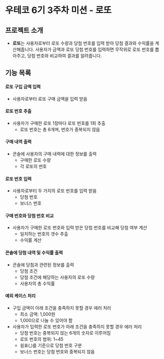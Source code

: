 # 우테코 6기 3주차 미션 - 로또

## 프로젝트 소개

- **로또**는 사용자로부터 로또 수량과 당첨 번호를 입력 받아 당첨 결과와 수익률을 계산해줍니다. 사용자가 금액과 로또 당첨 번호를 입력하면 무작위로 로또 번호를 뽑아주고, 당첨 번호와 비교하여 결과를 알려줍니다.

## 기능 목록

#### 로또 구입 금액 입력

- 사용자로부터 로또 구매 금액을 입력 받음

#### 로또 번호 추출

- 사용자가 구매한 로또 1장마다 로또 번호를 1회 추출
    - 로또 번호는 총 6개며, 번호가 중복되지 않음

#### 구매 내역 출력

- 콘솔에 사용자의 구매 내력에 대한 정보를 출력
    - 구매한 로또 수량
    - 각 로또의 번호

#### 로또 번호 입력

- 사용자로부터 두 가지의 로또 번호를 입력 받음
    - 당첨 번호
    - 보너스 번호

#### 구매 번호와 당첨 번호 비교

- 사용자가 구매한 로또 번호와 입력 받은 당첨 번호를 비교해 당첨 여부 계산
    - 일치하는 번호의 갯수 추출
    - 수익률 계산

#### 콘솔에 당첨 내역 및 수익률 출력

- 콘솔에 당첨과 관련된 정보를 출력
    - 당첨 조건
    - 당첨 조건에 해당하는 사용자의 로또 수량
    - 사용자의 총 수익률

#### 예외 케이스 처리

- 구입 금액이 아래 조건을 충족하지 못할 경우 에러 처리
    - 최소 금액: 1,000원
    - 1,000으로 나눌 수 있어야 함
- 사용자가 입력한 로또 번호가 아래 조건을 충족하지 못할 경우 에러 처리
    - 당첨 번호는 중복되지 않는 6개의 숫자로 이루어짐
    - 로또 번호의 범위: 1~45
    - 쉼표(,)를 기준으로 당첨 번호 구분
    - 보너스 번호는 당첨 번호와 중복되지 않음